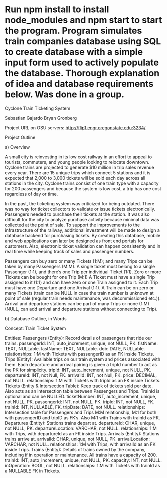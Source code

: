 # Run npm install to install node_modules and npm start to start the program. Program simulates train companies database using SQL to create database with a simple input form used to actively populate the database. Thorough explanation of idea and database requirements below. Was done in a group.

Cyclone Train Ticketing System

Sebastian Gajardo
Bryan Gronberg

Project URL on OSU servers: http://flip1.engr.oregonstate.edu:3234/

Project Outline

a) Overview

A small city is reinvesting in its low cost railway in an effort to appeal to tourists, commuters, and young people looking to relocate downtown. Cyclone trains are projected to generate $10 million in trip sales revenue every year. There are 15 unique trips which connect 5 stations and it is expected that 2,000 to 3,000 tickets will be sold each day across all stations in the city. Cyclone trains consist of one train type with a capacity for 200 passengers and because the system is low cost, a trip has one cost regardless of day or time.

In the past, the ticketing system was criticized for being outdated. There was no way for ticket collectors to validate or issue tickets electronically. Passengers needed to purchase their tickets at the station. It was also difficult for the city to analyze purchase activity because minimal data was collected at the point of sale. To support the improvements to the infrastructure of the railway, additional investment will be made to design a database backend for purchasing tickets. By creating this database, mobile and web applications can later be designed as front end portals for customers. Also, electronic ticket validation can happen consistently and in real time while keeping track of sales and passenger numbers.

Passengers can buy zero or many Tickets (1:M); and many Trips can be taken by many Passengers (M:M). A single ticket must belong to a single Passenger (1:1), and there’s one Trip per individual Ticket (1:1). Zero or more Tickets can be bought for one Trip (M:1) A Ticket must have a single Trip assigned to it (1:1) and can have zero or one Train assigned to it. Each Trip must have one Departure and one Arrival (1:1). A Train can be on zero or many Tickets (train can be NULL in case the train number is unknown at point of sale (regular train needs maintenance, was decommissioned etc.)). Arrival and departure stations can be part of many Trips or none (1:M) (NULL, can add arrival and departure stations without connecting to Trip). 



b) Database Outline, in Words

Concept: Train Ticket System

Entities: 
Passengers (Entity): Record details of passengers that ride our trains.
passengerId: INT, auto_increment, unique, not NULL, PK.
fistName: TEXT, NULLable.
lastName: TEXT, NULLable.
dob: DATE, NULLable.
relationships: 1:M with Tickets with passengerID as an FK inside Tickets.
Trips (Entity): Available trips on our train system and prices associated with them. Each departure and arrival pairing is given a tripId number to act as the PK for simplicity.
tripId: INT, auto_increment, unique, not NULL, PK.
departureId: INT, not Null, FK.
arrivalId: INT, not Null, FK.
price: DECIMAL, not NULL.
relationships: 1:M with Tickets with tripId as an FK inside Tickets.
Tickets (Entity & Intersection Table): Keep track of tickets sold per date. Also acts as an intersection table between Passengers and Trips. TrainId is optional and can be NULLED. 
ticketNumber: INT, auto_increment, unique, not NULL, PK.
passengerId: INT, not NULL, FK. 
tripId: INT, not NULL, FK.
trainId: INT, NULLABLE, FK.
tripDate: DATE, not NULL.
relationships: Intersection table for Passengers and Trips M:M relationship, M:1 for both with passengerID and tripID as FK’s. Also M:1 with Trains with trainId as FK.
Departures (Entity): Stations trains depart at.
departureId: CHAR, unique, not NULL, PK.
departureLocation: VARCHAR, not NULL.
relationships: 1:M with Trips, with departureId as an FK inside Trips.
Arrivals (Entity): Stations trains arrive at.
arrivalId: CHAR, unique, not NULL, PK.
arrivalLocation: VARCHAR, not NULL.
relationships: 1:M with Trips, with arrivalId as an FK inside Trips.
Trains (Entity): Details of trains owned by the company, including if in operation or maintenance. All trains have a capacity of 200. 
trainId: INT, auto_increment, unique, not NULL, PK.
capacity: INT, not NULL.
inOperation: BOOL, not NULL.
relationships: 1:M with Tickets with trainId as a NULLABLE FK in Tickets.

